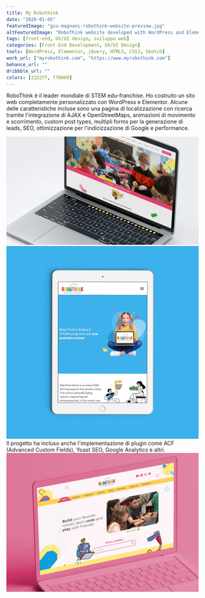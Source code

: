 ```yaml
---
title: My Robothink
date: "2020-01-05"
featuredImage: "giu-magnani-robothink-website-preview.jpg"
altFeaturedImage: "RoboThink website developed with WordPress and Elementor."
tags: [front-end, UX/UI design, sviluppo web]
categories: [Front-End Development, UX/UI Design]
tools: [WordPress, Elementor, jQuery, HTML5, CSS3, Sketch]
work_url: ["myrobothink.com", "https://www.myrobothink.com"]
behance_url: ""
dribbble_url: ""
colors: [2222ff, ff0000]
---
```


RoboThink è il leader mondiale di STEM edu-franchise. Ho costruito un sito web completamente personalizzato con WordPress e Elementor. Alcune delle caratteristiche incluse sono una pagina di localizzazione con ricerca tramite l'integrazione di AJAX e OpenStreetMaps, animazioni di movimento e scorrimento, custom post types, multipli forms per la generazione di leads, SEO, ottimizzazione per l'indicizzazione di Google e performance.

![Robothink website Homepage 2 responsive design and WordPress development](giu-magnani-robothink-website-home.jpg)
![Robothink website Single page responsive design and WordPress development on tablet device](giu-magnani-website-robothink-tablet.png)
Il progetto ha incluso anche l'implementazione di plugin come ACF (Advanced Custom Fields), Yoast SEO, Google Analytics e altri.
![Robothink website Homepage responsive design and WordPress development](giu-magnani-robothink-website.jpg)

